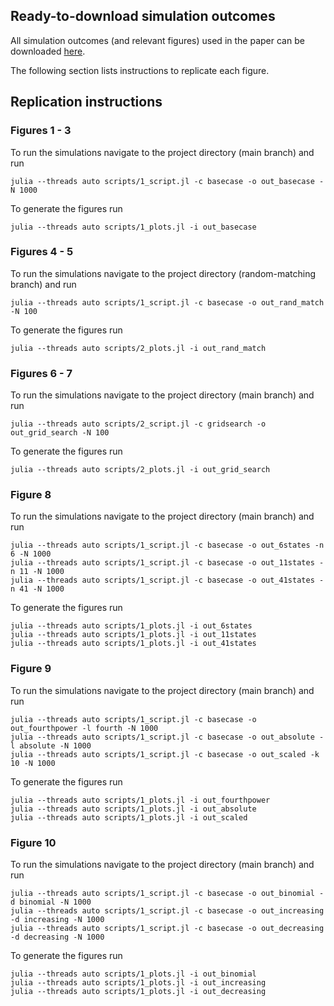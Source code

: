 ## Ready-to-download simulation outcomes

All simulation outcomes (and relevant figures) used in the paper can be downloaded [here](https://livewarwickac-my.sharepoint.com/:f:/g/personal/u2251842_live_warwick_ac_uk/EmOVFRKxgNtGnIkBFbecMkABrXrcSSEhbfX3CzGJ3Az9RQ?e=4FYv0h). 

The following section lists instructions to replicate each figure. 


## Replication instructions 

### Figures 1 - 3
To run the simulations navigate to the project directory (main branch) and run 

```julia --threads auto scripts/1_script.jl -c basecase -o out_basecase -N 1000```

To generate the figures run

```julia --threads auto scripts/1_plots.jl -i out_basecase ```


### Figures 4 - 5
To run the simulations navigate to the project directory (random-matching branch) and run 

```julia --threads auto scripts/1_script.jl -c basecase -o out_rand_match -N 100```

To generate the figures run

```julia --threads auto scripts/2_plots.jl -i out_rand_match ```


### Figures 6 - 7
To run the simulations navigate to the project directory (main branch) and run 

```julia --threads auto scripts/2_script.jl -c gridsearch -o out_grid_search -N 100```

To generate the figures run

```julia --threads auto scripts/2_plots.jl -i out_grid_search ```


### Figure 8
To run the simulations navigate to the project directory (main branch) and run 

```
julia --threads auto scripts/1_script.jl -c basecase -o out_6states -n 6 -N 1000
julia --threads auto scripts/1_script.jl -c basecase -o out_11states -n 11 -N 1000
julia --threads auto scripts/1_script.jl -c basecase -o out_41states -n 41 -N 1000
```

To generate the figures run

```
julia --threads auto scripts/1_plots.jl -i out_6states
julia --threads auto scripts/1_plots.jl -i out_11states
julia --threads auto scripts/1_plots.jl -i out_41states
```

### Figure 9
To run the simulations navigate to the project directory (main branch) and run 

```
julia --threads auto scripts/1_script.jl -c basecase -o out_fourthpower -l fourth -N 1000
julia --threads auto scripts/1_script.jl -c basecase -o out_absolute -l absolute -N 1000
julia --threads auto scripts/1_script.jl -c basecase -o out_scaled -k 10 -N 1000
```

To generate the figures run

```
julia --threads auto scripts/1_plots.jl -i out_fourthpower
julia --threads auto scripts/1_plots.jl -i out_absolute
julia --threads auto scripts/1_plots.jl -i out_scaled
```


### Figure 10

To run the simulations navigate to the project directory (main branch) and run 

```
julia --threads auto scripts/1_script.jl -c basecase -o out_binomial -d binomial -N 1000
julia --threads auto scripts/1_script.jl -c basecase -o out_increasing -d increasing -N 1000
julia --threads auto scripts/1_script.jl -c basecase -o out_decreasing -d decreasing -N 1000
```

To generate the figures run

```
julia --threads auto scripts/1_plots.jl -i out_binomial 
julia --threads auto scripts/1_plots.jl -i out_increasing 
julia --threads auto scripts/1_plots.jl -i out_decreasing
```
